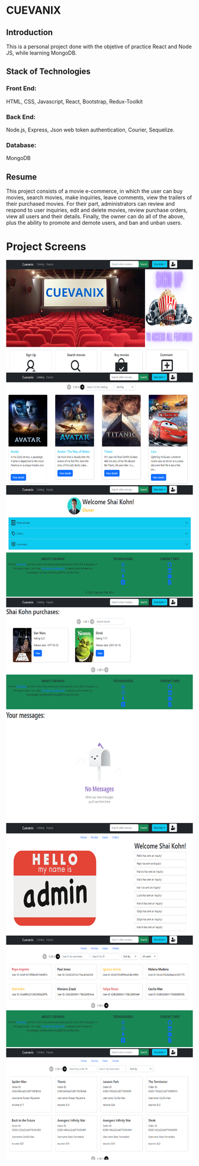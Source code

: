 # CUEVANIX

## Introduction

This is a personal project done with the objetive of practice React and Node JS, while learning MongoDB.

## Stack of Technologies

### Front End:
HTML, CSS, Javascript, React, Bootstrap, Redux-Toolkit

### Back End:
Node.js, Express, Json web token authentication, Courier, Sequelize.

### Database:
MongoDB

## Resume
This project consists of a movie e-commerce, in which the user can buy movies, search movies, make inquiries, leave comments, view the trailers of their purchased movies. For their part, administrators can review and respond to user inquiries, edit and delete movies, review purchase orders, view all users and their details. Finally, the owner can do all of the above, plus the ability to promote and demote users, and ban and unban users.

# Project Screens

<img height="300" src="./client/src/assets/Readme/landingPage.png" />
<img height="300" src="./client/src/assets/Readme/catalog.png" />
<img height="300" src="./client/src/assets/Readme/profile.png" />
<img height="300" src="./client/src/assets/Readme/purchases.png" />
<img height="300" src="./client/src/assets/Readme/messages.png" />
<img height="300" src="./client/src/assets/Readme/adminPanel.png" />
<img height="300" src="./client/src/assets/Readme/users.png" />
<img height="300" src="./client/src/assets/Readme/orders.png" />
